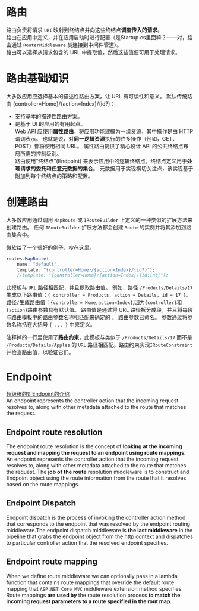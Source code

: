 # 路由
路由负责将请求 `URI` 映射到终结点并向这些终结点**调度传入的请求**。  
路由在应用中定义，并在应用启动时进行配置（是Startup.cs里面嘛？——对，路由通过 `RouterMiddleware` 类连接到中间件管道）。  
路由可以选择从请求包含的 URL 中提取值，然后这些值便可用于处理请求。 

# 路由基础知识
大多数应用应选择基本的描述性路由方案，让 URL 有可读性和意义。 默认传统路由 {controller=Home}/{action=Index}/{id?}：
- 支持基本的描述性路由方案。
- 是基于 UI 的应用的有用起点。  
Web API 应使用**属性路由**，将应用功能建模为一组资源，其中操作是由 HTTP 谓词表示。 也就是说，对**同一逻辑资源**执行的许多操作（例如，GET、POST）都将使用相同 URL。 属性路由提供了精心设计 API 的公共终结点布局所需的控制级别。  
路由使用“终结点”(Endpoint) 来表示应用中的逻辑终结点。终结点定义用于**处理请求的委托和任意元数据的集合**。 元数据用于实现横切关注点，该实现基于附加到每个终结点的策略和配置。

# 创建路由
大多数应用通过调用 `MapRoute` 或 `IRouteBuilder` 上定义的一种类似的扩展方法来创建路由。 任何 `IRouteBuilder` 扩展方法都会创建 `Route` 的实例并将其添加到路由集合中。

微软给了一个很好的例子，抄在这里。
```csharp
routes.MapRoute(
    name: "default",
    template: "{controller=Home}/{action=Index}/{id?}");
    //template: "{controller=Home}/{action=Index}/{id:int}");
```
此模板与 `URL` 路径相匹配，并且提取路由值。 例如，路径 `/Products/Details/17` 生成以下路由值：`{ controller = Products, action = Details, id = 17 }`。路径`/`生成路由值：`{controller= Home,action=Index}`,因为`{controller}`和`{action}`路由参数具有默认值。
路由值是通过将 URL 路径拆分成段，并且将每段与路由模板中的路由参数名称相匹配来确定的 。 路由参数已命名。 参数通过将参数名称括在大括号 `{ ... }` 中来定义。

注释掉的一行里使用了**路由约束**，此模板与类似于 `/Products/Details/17` 而不是 `/Products/Details/Apples` 的 `URL` 路径相匹配。路由约束实现`IRouteConstraint`并检查路由值，以验证它们。

# Endpoint
[超级棒的对Endpoint的介绍](https://aregcode.com/blog/2019/dotnetcore-understanding-aspnet-endpoint-routing/)  
An endpoint represents the controller action that the incoming request resolves to, along with other metadata attached to the route that matches the request.

## Endpoint route resolution
The endpoint route resolution is the concept of **looking at the incoming request and mapping the request to an endpoint using route mappings**. An endpoint represents the controller action that the incoming request resolves to, along with other metadata attached to the route that matches the request.
The **job of the route** resolution middleware is to construct and Endpoint object using the route information from the route that it resolves based on the route mappings.

## Endpoint Dispatch
Endpoint dispatch is the process of invoking the controller action method that corresponds to the endpoint that was resolved by the endpoint routing middleware.The endpoint dispatch middleware is **the last middleware** in the pipeline that grabs the endpoint object from the http context and dispatches to particular controller action that the resolved endpoint specifies.

## Endpoint route mapping  
When we define route middleware we can optionally pass in a lambda function that contains route mappings that override the default route mapping that `ASP.NET Core MVC` middleware extension method specifies.
Route mappings **are used by** the route resolution process **to match the incoming request parameters to a route specified in the rout map**.